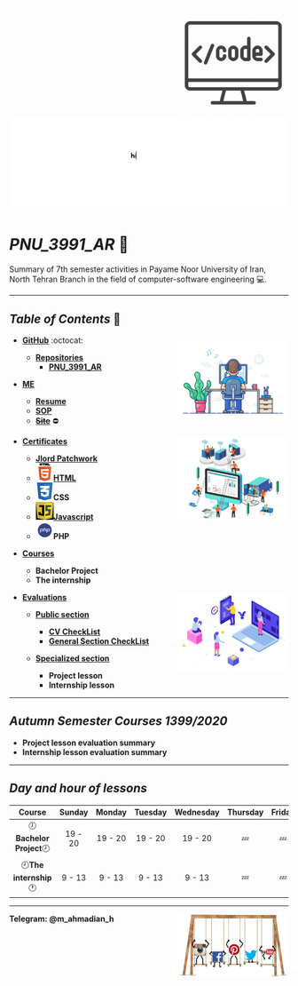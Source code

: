 <img src="https://github.com/m-ahmadian-h/PNU_3991_AR/blob/main/img/banner.png" align="right"  width="200" />

![banner](https://github.com/m-ahmadian-h/PNU_3991_AR/blob/main/gif/banner.gif)

# _PNU_3991_AR_ :wave:

Summary of 7th semester activities in Payame Noor University of Iran, North Tehran Branch in the field of computer-software engineering :computer:.

***

## _Table of Contents_ :mag_right:

*  __[GitHub](https://github.com/m-ahmadian-h)__ :octocat: <img src="https://github.com/m-ahmadian-h/PNU_3991_AR/blob/main/gif/01.gif" align="right" width="200" />
   * __[Repositories](https://github.com/m-ahmadian-h?tab=repositories)__
      * __[PNU_3991_AR](https://github.com/m-ahmadian-h/PNU_3991_AR)__
      
* __[ME](https://github.com/m-ahmadian-h/PNU_3991_AR/blob/main/me)__ 
   * __[Resume](https://github.com/m-ahmadian-h/PNU_3991_AR/blob/main/me/resume.pdf)__
   * __[SOP](https://github.com/m-ahmadian-h/PNU_3991_AR/blob/main/me/SOP.pdf)__
   * __~~[Site](https://expertmql4.ir/)~~__ :no_entry:
   
* __[Certificates](https://github.com/m-ahmadian-h/PNU_3991_AR/tree/main/Certificates)__ <img src="https://github.com/m-ahmadian-h/PNU_3991_AR/blob/main/gif/02.gif" align="right"  width="200" />
   * __[Jlord Patchwork](https://github.com/m-ahmadian-h/PNU_3991_AR/blob/main/Certificates/Jlord%20Patchwork.pdf)__
   * ![HTML](https://github.com/m-ahmadian-h/PNU_3991_AR/blob/main/img/html.logo.png)__[HTML](https://github.com/m-ahmadian-h/PNU_3991_AR/blob/main/Certificates/html.pdf)__
   * ![CSS](https://github.com/m-ahmadian-h/PNU_3991_AR/blob/main/img/css.logo.png)__CSS__
   * ![JS](https://github.com/m-ahmadian-h/PNU_3991_AR/blob/main/img/JS.logo.png)__[Javascript](https://github.com/m-ahmadian-h/PNU_3991_AR/blob/main/Certificates/JS.jpg)__
   * ![PHP](https://github.com/m-ahmadian-h/PNU_3991_AR/blob/main/img/php.logo.png)__PHP__
   
* __[Courses](https://github.com/m-ahmadian-h/PNU_3991_AR/tree/main/Courses)__
   * __Bachelor Project__
   * __The internship__

* __[Evaluations](https://github.com/m-ahmadian-h/PNU_3991_AR/tree/main/Assessment)__ <img src="https://github.com/m-ahmadian-h/PNU_3991_AR/blob/main/gif/03.gif" align="right" width="200" />

   * __[Public section](https://github.com/m-ahmadian-h/PNU_3991_AR/tree/main/Assessment)__
      * __[CV CheckList](https://github.com/m-ahmadian-h/PNU_3991_AR/blob/main/Assessment/XX_CV_CheckList_AR_3991.pdf)__
      * __[General Section CheckList](https://github.com/m-ahmadian-h/PNU_3991_AR/blob/main/Assessment/XX_GeneralSection_CheckList_AR_3991.pdf)__
   
   * __[Specialized section](https://github.com/m-ahmadian-h/PNU_3991_AR/tree/main/Assessment)__
      * __Project lesson__
      * __Internship lesson__

***

## _Autumn Semester Courses 1399/2020_

* __Project lesson evaluation summary__
* __Internship lesson evaluation summary__

***

## _Day and hour of lessons_

|Course                              |Sunday |Monday |Tuesday|Wednesday|Thursday|Friday|Saturday|
|:----------------------------------:|:-----:|:-----:|:-----:|:-------:|:------:|:----:|:------:|
|:clock7:__Bachelor Project__:clock8:|19 - 20|19 - 20|19 - 20|19 - 20  |:zzz:   |:zzz: |19 - 20 |
|:clock9:__The internship__:clock1:  |9 - 13 |9 - 13 |9 - 13 |9 - 13   |:zzz:   |:zzz: |9 - 13  |

***
__Telegram: @m_ahmadian_h__
<img src="https://github.com/m-ahmadian-h/PNU_3991_AR/blob/main/gif/04.gif" align="right" width="200" />

